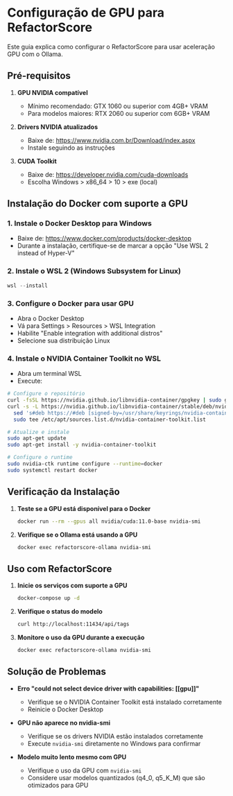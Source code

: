# Configuração de GPU para RefactorScore

Este guia explica como configurar o RefactorScore para usar aceleração GPU com o Ollama.

## Pré-requisitos

1. **GPU NVIDIA compatível**
   - Mínimo recomendado: GTX 1060 ou superior com 4GB+ VRAM
   - Para modelos maiores: RTX 2060 ou superior com 6GB+ VRAM

2. **Drivers NVIDIA atualizados**
   - Baixe de: https://www.nvidia.com.br/Download/index.aspx
   - Instale seguindo as instruções

3. **CUDA Toolkit**
   - Baixe de: https://developer.nvidia.com/cuda-downloads
   - Escolha Windows > x86_64 > 10 > exe (local)

## Instalação do Docker com suporte a GPU

### 1. Instale o Docker Desktop para Windows
   - Baixe de: https://www.docker.com/products/docker-desktop
   - Durante a instalação, certifique-se de marcar a opção "Use WSL 2 instead of Hyper-V"

### 2. Instale o WSL 2 (Windows Subsystem for Linux)
   ```powershell
   wsl --install
   ```

### 3. Configure o Docker para usar GPU
   - Abra o Docker Desktop
   - Vá para Settings > Resources > WSL Integration
   - Habilite "Enable integration with additional distros"
   - Selecione sua distribuição Linux

### 4. Instale o NVIDIA Container Toolkit no WSL
   - Abra um terminal WSL
   - Execute:
   ```bash
   # Configure o repositório
   curl -fsSL https://nvidia.github.io/libnvidia-container/gpgkey | sudo gpg --dearmor -o /usr/share/keyrings/nvidia-container-toolkit-keyring.gpg
   curl -s -L https://nvidia.github.io/libnvidia-container/stable/deb/nvidia-container-toolkit.list | \
     sed 's#deb https://#deb [signed-by=/usr/share/keyrings/nvidia-container-toolkit-keyring.gpg] https://#g' | \
     sudo tee /etc/apt/sources.list.d/nvidia-container-toolkit.list
   
   # Atualize e instale
   sudo apt-get update
   sudo apt-get install -y nvidia-container-toolkit
   
   # Configure o runtime
   sudo nvidia-ctk runtime configure --runtime=docker
   sudo systemctl restart docker
   ```

## Verificação da Instalação

1. **Teste se a GPU está disponível para o Docker**
   ```bash
   docker run --rm --gpus all nvidia/cuda:11.0-base nvidia-smi
   ```

2. **Verifique se o Ollama está usando a GPU**
   ```bash
   docker exec refactorscore-ollama nvidia-smi
   ```

## Uso com RefactorScore

1. **Inicie os serviços com suporte a GPU**
   ```bash
   docker-compose up -d
   ```

2. **Verifique o status do modelo**
   ```bash
   curl http://localhost:11434/api/tags
   ```

3. **Monitore o uso da GPU durante a execução**
   ```bash
   docker exec refactorscore-ollama nvidia-smi
   ```

## Solução de Problemas

- **Erro "could not select device driver with capabilities: [[gpu]]"**
  - Verifique se o NVIDIA Container Toolkit está instalado corretamente
  - Reinicie o Docker Desktop

- **GPU não aparece no nvidia-smi**
  - Verifique se os drivers NVIDIA estão instalados corretamente
  - Execute `nvidia-smi` diretamente no Windows para confirmar

- **Modelo muito lento mesmo com GPU**
  - Verifique o uso da GPU com `nvidia-smi`
  - Considere usar modelos quantizados (q4_0, q5_K_M) que são otimizados para GPU 